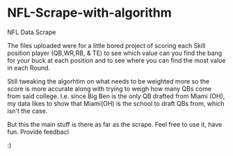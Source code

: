 # NFL-Scrape-with-algorithm
NFL Data Scrape

The files uploaded were for a little bored project of scoring each Skill position player (QB,WR,RB, & TE) to see which value can you find the bang for your buck at each position and to see where you can find the most value in each Round.

Still tweaking the algorhtim on what needs to be weighted more so the score is more accurate along with trying to weigh how many QBs come from said college. I.e. since Big Ben is the only QB drafted from Miami (OH), my data likes to show that Miami(OH) is the school to draft QBs from, which isn't the case.

But this the main stuff is there as far as the scrape. Feel free to use it, have fun. Provide feedbacl

:)
